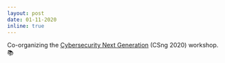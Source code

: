```yaml
---
layout: post
date: 01-11-2020
inline: true
---
```


Co-organizing the [Cybersecurity Next Generation](https://csng.nl/?q=event) (CSng 2020) workshop. :books:
